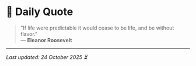 # 📜 Daily Quote

> "If life were predictable it would cease to be life, and be without flavor."  
> — **Eleanor Roosevelt**

---

_Last updated: 24 October 2025 ⏳_
